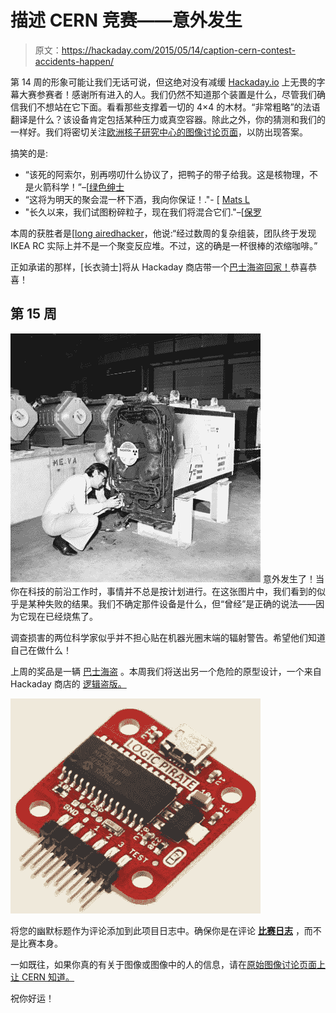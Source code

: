 # 描述 CERN 竞赛——意外发生

> 原文：<https://hackaday.com/2015/05/14/caption-cern-contest-accidents-happen/>

第 14 周的形象可能让我们无话可说，但这绝对没有减缓 [Hackaday.io](https://hackaday.io/contest/4200-caption-cern-contest/log/17887-caption-cern-contest-week-14-winner) 上无畏的字幕大赛参赛者！感谢所有进入的人。我们仍然不知道那个装置是什么，尽管我们确信我们不想站在它下面。看看那些支撑着一切的 4×4 的木材。“非常粗略”的法语翻译是什么？该设备肯定包括某种压力或真空容器。除此之外，你的猜测和我们的一样好。我们将密切关注[欧洲核子研究中心的图像讨论页面](https://cds.cern.ch/record/1836954)，以防出现答案。

搞笑的是:

*   “该死的阿索尔，别再唠叨什么协议了，把鸭子的带子给我。这是核物理，不是火箭科学！”–[[绿色绅士](https://hackaday.io/GreenGentleman)
*   “这将为明天的聚会混一杯下酒，我向你保证！."- [ [Mats L](https://hackaday.io/Maxulator)
*   "长久以来，我们试图粉碎粒子，现在我们将混合它们."–[[保罗](https://hackaday.io/stegall)

本周的获胜者是[[long airedhacker](https://hackaday.io/ne555)，他说:“经过数周的复杂组装，团队终于发现 IKEA RC 实际上并不是一个聚变反应堆。不过，这的确是一杯很棒的浓缩咖啡。”

正如承诺的那样，[长衣骑士]将从 Hackaday 商店带一个[巴士海盗回家！](http://store.hackaday.com/products/buspirate-v3-6-thm180c4m)恭喜恭喜！

## **第 15 周**

[![cern-15-sm](img/55f53e1da883194eda14bad81ed9eead.png)](https://hackaday.io/contest/4200-caption-cern-contest/log/17889-caption-cern-contest-week-15) 意外发生了！当你在科技的前沿工作时，事情并不总是按计划进行。在这张图片中，我们看到的似乎是某种失败的结果。我们不确定那件设备是什么，但“曾经”是正确的说法——因为它现在已经烧焦了。

调查损害的两位科学家似乎并不担心贴在机器光圈末端的辐射警告。希望他们知道自己在做什么！

上周的奖品是一辆 [巴士海盗](http://store.hackaday.com/products/buspirate-v3-6-thm180c4m) 。本周我们将送出另一个危险的原型设计，一个来自 Hackaday 商店的 [逻辑盗版。](http://store.hackaday.com/products/logic-pirate)

![logic-pirate](img/1b304926f845d10f5017e52ec77369bb.png)

将您的幽默标题作为评论添加到此项目日志中。确保你是在评论 [**比赛日志**](https://hackaday.io/contest/4200-caption-cern-contest/log/17889-caption-cern-contest-week-15) ，而不是比赛本身。

一如既往，如果你真的有关于图像或图像中的人的信息，请在[原始图像讨论页面上让 CERN 知道。](https://cds.cern.ch/record/1833950)

祝你好运！